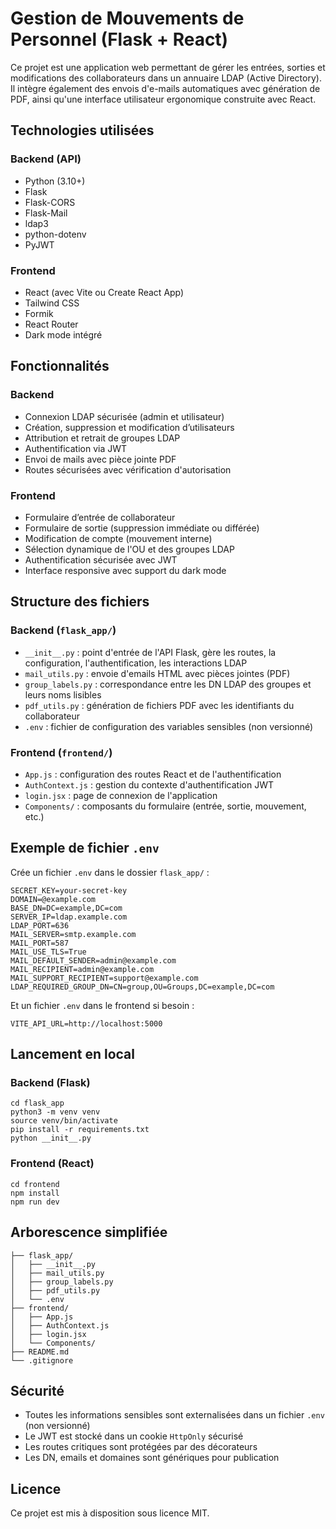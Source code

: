 # Gestion de Mouvements de Personnel (Flask + React)

Ce projet est une application web permettant de gérer les entrées, sorties et modifications des collaborateurs dans un annuaire LDAP (Active Directory). Il intègre également des envois d'e-mails automatiques avec génération de PDF, ainsi qu'une interface utilisateur ergonomique construite avec React.

## Technologies utilisées

### Backend (API)

* Python (3.10+)
* Flask
* Flask-CORS
* Flask-Mail
* ldap3
* python-dotenv
* PyJWT

### Frontend

* React (avec Vite ou Create React App)
* Tailwind CSS
* Formik
* React Router
* Dark mode intégré

## Fonctionnalités

### Backend

* Connexion LDAP sécurisée (admin et utilisateur)
* Création, suppression et modification d’utilisateurs
* Attribution et retrait de groupes LDAP
* Authentification via JWT
* Envoi de mails avec pièce jointe PDF
* Routes sécurisées avec vérification d'autorisation

### Frontend

* Formulaire d’entrée de collaborateur
* Formulaire de sortie (suppression immédiate ou différée)
* Modification de compte (mouvement interne)
* Sélection dynamique de l'OU et des groupes LDAP
* Authentification sécurisée avec JWT
* Interface responsive avec support du dark mode

## Structure des fichiers

### Backend (`flask_app/`)

* `__init__.py` : point d'entrée de l'API Flask, gère les routes, la configuration, l'authentification, les interactions LDAP
* `mail_utils.py` : envoie d'emails HTML avec pièces jointes (PDF)
* `group_labels.py` : correspondance entre les DN LDAP des groupes et leurs noms lisibles
* `pdf_utils.py` : génération de fichiers PDF avec les identifiants du collaborateur
* `.env` : fichier de configuration des variables sensibles (non versionné)

### Frontend (`frontend/`)

* `App.js` : configuration des routes React et de l'authentification
* `AuthContext.js` : gestion du contexte d'authentification JWT
* `login.jsx` : page de connexion de l'application
* `Components/` : composants du formulaire (entrée, sortie, mouvement, etc.)

## Exemple de fichier `.env`

Crée un fichier `.env` dans le dossier `flask_app/` :

```
SECRET_KEY=your-secret-key
DOMAIN=@example.com
BASE_DN=DC=example,DC=com
SERVER_IP=ldap.example.com
LDAP_PORT=636
MAIL_SERVER=smtp.example.com
MAIL_PORT=587
MAIL_USE_TLS=True
MAIL_DEFAULT_SENDER=admin@example.com
MAIL_RECIPIENT=admin@example.com
MAIL_SUPPORT_RECIPIENT=support@example.com
LDAP_REQUIRED_GROUP_DN=CN=group,OU=Groups,DC=example,DC=com
```

Et un fichier `.env` dans le frontend si besoin :

```
VITE_API_URL=http://localhost:5000
```

## Lancement en local

### Backend (Flask)

```
cd flask_app
python3 -m venv venv
source venv/bin/activate
pip install -r requirements.txt
python __init__.py
```

### Frontend (React)

```
cd frontend
npm install
npm run dev
```

## Arborescence simplifiée

```
├── flask_app/
│   ├── __init__.py
│   ├── mail_utils.py
│   ├── group_labels.py
│   ├── pdf_utils.py
│   └── .env
├── frontend/
│   ├── App.js
│   ├── AuthContext.js
│   ├── login.jsx
│   └── Components/
├── README.md
└── .gitignore
```

## Sécurité

* Toutes les informations sensibles sont externalisées dans un fichier `.env` (non versionné)
* Le JWT est stocké dans un cookie `HttpOnly` sécurisé
* Les routes critiques sont protégées par des décorateurs
* Les DN, emails et domaines sont génériques pour publication

## Licence

Ce projet est mis à disposition sous licence MIT.
